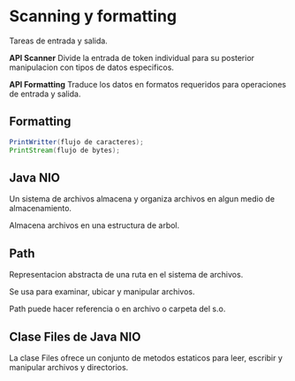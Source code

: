 # Scanning y formatting

Tareas de entrada y salida.

**API Scanner** Divide la entrada de token individual para su posterior
manipulacion con tipos de datos especificos.

**API Formatting** Traduce los datos en formatos requeridos para operaciones
de entrada y salida.

## Formatting

```java
PrintWritter(flujo de caracteres);
PrintStream(flujo de bytes);
```

## Java NIO

Un sistema de archivos almacena y organiza archivos en algun medio de almacenamiento.

Almacena archivos en una estructura de arbol.

## Path

Representacion abstracta de una ruta en el sistema de archivos.

Se usa para examinar, ubicar y manipular archivos.

Path puede hacer referencia  o en archivo o carpeta del s.o.

## Clase Files de Java NIO

La clase Files ofrece un conjunto de metodos estaticos para leer, escribir y
manipular archivos y directorios.

